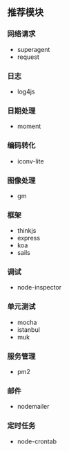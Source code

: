 ## 推荐模块

### 网络请求

* superagent
* request

### 日志

* log4js

### 日期处理

* moment

### 编码转化

* iconv-lite

### 图像处理

* gm

### 框架

* thinkjs
* express
* koa
* sails

### 调试

* node-inspector

### 单元测试

* mocha
* istanbul
* muk

### 服务管理

* pm2

### 邮件

* nodemailer

### 定时任务

* node-crontab
